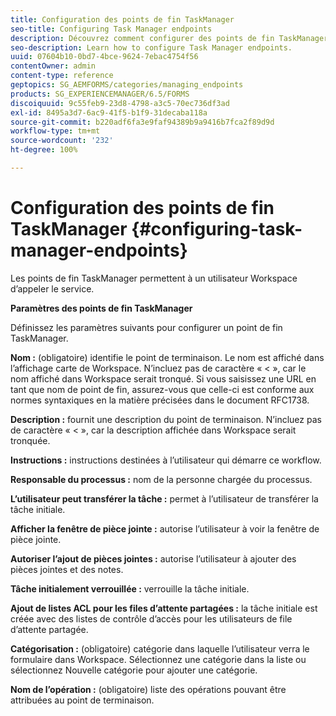 ```yaml
---
title: Configuration des points de fin TaskManager
seo-title: Configuring Task Manager endpoints
description: Découvrez comment configurer des points de fin TaskManager.
seo-description: Learn how to configure Task Manager endpoints.
uuid: 07604b10-0bd7-4bce-9624-7ebac4754f56
contentOwner: admin
content-type: reference
geptopics: SG_AEMFORMS/categories/managing_endpoints
products: SG_EXPERIENCEMANAGER/6.5/FORMS
discoiquuid: 9c55feb9-23d8-4798-a3c5-70ec736df3ad
exl-id: 8495a3d7-6ac9-41f5-b1f9-31decaba118a
source-git-commit: b220adf6fa3e9faf94389b9a9416b7fca2f89d9d
workflow-type: tm+mt
source-wordcount: '232'
ht-degree: 100%

---
```


# Configuration des points de fin TaskManager {#configuring-task-manager-endpoints}

Les points de fin TaskManager permettent à un utilisateur Workspace d’appeler le service.

**Paramètres des points de fin TaskManager**

Définissez les paramètres suivants pour configurer un point de fin TaskManager.

**Nom :** (obligatoire) identifie le point de terminaison. Le nom est affiché dans l’affichage carte de Workspace. N’incluez pas de caractère « &lt; », car le nom affiché dans Workspace serait tronqué. Si vous saisissez une URL en tant que nom de point de fin, assurez-vous que celle-ci est conforme aux normes syntaxiques en la matière précisées dans le document RFC1738.

**Description :** fournit une description du point de terminaison. N’incluez pas de caractère « &lt; », car la description affichée dans Workspace serait tronquée.

**Instructions :** instructions destinées à l’utilisateur qui démarre ce workflow.

**Responsable du processus :** nom de la personne chargée du processus.

**L’utilisateur peut transférer la tâche :** permet à l’utilisateur de transférer la tâche initiale.

**Afficher la fenêtre de pièce jointe :** autorise l’utilisateur à voir la fenêtre de pièce jointe.

**Autoriser l’ajout de pièces jointes :** autorise l’utilisateur à ajouter des pièces jointes et des notes.

**Tâche initialement verrouillée :** verrouille la tâche initiale.

**Ajout de listes ACL pour les files d’attente partagées :** la tâche initiale est créée avec des listes de contrôle d’accès pour les utilisateurs de file d’attente partagée.

**Catégorisation :** (obligatoire) catégorie dans laquelle l’utilisateur verra le formulaire dans Workspace. Sélectionnez une catégorie dans la liste ou sélectionnez Nouvelle catégorie pour ajouter une catégorie.

**Nom de l’opération :** (obligatoire) liste des opérations pouvant être attribuées au point de terminaison.
